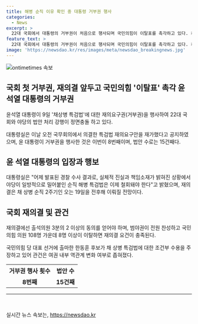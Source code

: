 ```yaml
---
title: 해병 순직 이유 확인 중 대통령 거부권 행사
categories:
  - News
excerpt: >
  22대 국회에서 대통령의 거부권이 처음으로 행사되며 국민의힘이 이탈표를 촉각하고 있다. 채상병 특검법 재의요구를 거부한 윤대통령은 이를 공지하며 대통령실은 야당의 일방적인 법안 처리를 비판했다. 이에 법안은 재의결을 거쳐 처리돼야 하며, 국민의힘의 내부 의견 변화가 관건으로 대표 선거 후보인 한동훈의 주장이 주목받고 있다. 재의결은 채상병 순직 2주기를 전후해 이뤄질 전망이다. 윤대통령은 이번이 거부권 행사로 8번째이며 법안수로는 15건째다. (추가 25단어)
feature_text: >
  22대 국회에서 대통령의 거부권이 처음으로 행사되며 국민의힘이 이탈표를 촉각하고 있다. 채상병 특검법 재의요구를 거부한 윤대통령은 이를 공지하며 대통령실은 야당의 일방적인 법안 처리를 비판했다. 이에 법안은 재의결을 거쳐 처리돼야 하며, 국민의힘의 내부 의견 변화가 관건으로 대표 선거 후보인 한동훈의 주장이 주목받고 있다. 재의결은 채상병 순직 2주기를 전후해 이뤄질 전망이다. 윤대통령은 이번이 거부권 행사로 8번째이며 법안수로는 15건째다. (추가 25단어)
image: 'https://newsdao.kr/res/images/meta/newsdao_breakingnews.jpg'
---
```


<p><img src="https://newsdao.kr/res/images/meta/newsdao_breakingnews.jpg" alt="ontimetimes 속보" /></p>

<h2 data-ke-size="size26">국회 첫 거부권, 재의결 앞두고 국민의힘 '이탈표' 촉각 윤 석열 대통령의 거부권</h2>

<p data-ke-size="size16">윤석열 대통령이 9일 '채상병 특검법'에 대한 재의요구권(거부권)을 행사하여 22대 국회와 야당의 법안 처리 강행이 정면충돌 하고 있다.</p>

<p data-ke-size="size16">대통령실은 이날 오전 국무회의에서 의결한 특검법 재의요구안을 재가했다고 공지하였으며, 윤 대통령이 거부권을 행사한 것은 이번이 8번째이며, 법안 수로는 15건째다.</p>

<h2 data-ke-size="size24">윤 석열 대통령의 입장과 행보</h2>

<p data-ke-size="size16">대통령실은 "어제 발표된 경찰 수사 결과로, 실체적 진실과 책임소재가 밝혀진 상황에서 야당이 일방적으로 밀어붙인 순직 해병 특검법은 이제 철회돼야 한다"고 밝혔으며, 재의결은 채 상병 순직 2주기인 오는 19일을 전후해 이뤄질 전망이다.</p>

<h2 data-ke-size="size24">국회 재의결 및 관건</h2>

<p data-ke-size="size16">재의결에선 출석의원 3분의 2 이상의 동의를 얻어야 하며, 범야권이 전원 찬성하고 국민의힘 의원 108명 가운데 8명 이상이 이탈하면 재의결 요건이 충족된다.</p>

<p data-ke-size="size16">국민의힘 당 대표 선거에 출마한 한동훈 후보가 채 상병 특검법에 대한 조건부 수용을 주장하고 있어 관건은 여권 내부 역관계 변화 여부로 좁혀졌다.</p>

<table>
  <tr>
    <th style="text-align: center; height: 17px;"><b>거부권 행사 횟수</b></th>
    <th style="text-align: center; height: 17px;"><b>법안 수</b></th>
  </tr>
  <tr>
    <td style="text-align: center; height: 17px;"><b>8번째</b></td>
    <td style="text-align: center; height: 17px;"><b>15건째</b></td>
  </tr>
</table>

<hr>

<p data-ke-size="size16">&nbsp;</p>
실시간 뉴스 속보는, <a href="https://newsdao.kr" rel="dofollow">https://newsdao.kr</a>


